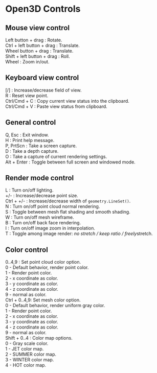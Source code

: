 
# Open3D Controls

## Mouse view control
  Left button + drag         : Rotate.\
  Ctrl + left button + drag  : Translate.\
  Wheel button + drag        : Translate.\
  Shift + left button + drag : Roll.\
  Wheel                      : Zoom in/out.

## Keyboard view control
  [/]          : Increase/decrease field of view.\
  R            : Reset view point.\
  Ctrl/Cmd + C : Copy current view status into the clipboard.\
  Ctrl/Cmd + V : Paste view status from clipboard.

## General control
  Q, Esc       : Exit window.\
  H            : Print help message.\
  P, PrtScn    : Take a screen capture.\
  D            : Take a depth capture.\
  O            : Take a capture of current rendering settings.\
  Alt + Enter  : Toggle between full screen and windowed mode.

## Render mode control
  L            : Turn on/off lighting.\
  +/-          : Increase/decrease point size.\
  Ctrl + +/-   : Increase/decrease width of `geometry.LineSet()`.\
  N            : Turn on/off point cloud normal rendering.\
  S            : Toggle between mesh flat shading and smooth shading.\
  W            : Turn on/off mesh wireframe.\
  B            : Turn on/off back face rendering.\
  I            : Turn on/off image zoom in interpolation.\
  T            : Toggle among image render: *no stretch / keep ratio / freely*stretch.

## Color control
  0..4,9       : Set point cloud color option.\
                 0 - Default behavior, render point color.\
                 1 - Render point color.\
                 2 - x coordinate as color.\
                 3 - y coordinate as color.\
                 4 - z coordinate as color.\
                 9 - normal as color.\
  Ctrl + 0..4,9: Set mesh color option.\
                 0 - Default behavior, render uniform gray color.\
                 1 - Render point color.\
                 2 - x coordinate as color.\
                 3 - y coordinate as color.\
                 4 - z coordinate as color.\
                 9 - normal as color.\
  Shift + 0..4 : Color map options.\
                 0 - Gray scale color.\
                 1 - JET color map.\
                 2 - SUMMER color map.\
                 3 - WINTER color map.\
                 4 - HOT color map.
